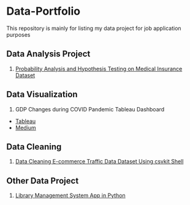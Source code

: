 # Data-Portfolio
This repository is mainly for listing my data project for job application purposes


## Data Analysis Project
1. [Probability Analysis and Hypothesis Testing on Medical Insurance Dataset](https://github.com/hilmikh/Medical-Insurance-Cost-Probability-Analysis)

## Data Visualization
1. GDP Changes during COVID Pandemic Tableau Dashboard
  - [Tableau](https://public.tableau.com/app/profile/hilmi.khuluqy/viz/GDPChangesAcrossTheGlobeduringCOVID2019-2020/GlobalDB?publish=yes)
  - [Medium](https://medium.com/@hilmik/covid-pandemic-impact-on-gdp-89a4679fc422)
## Data Cleaning
1. [Data Cleaning E-commerce Traffic Data Dataset Using csvkit Shell](https://github.com/hilmikh/Data-Cleaning-in-Shell)

## Other Data Project
1. [Library Management System App in Python](https://github.com/hilmikh/Library-Management-System)
